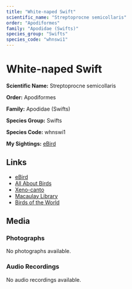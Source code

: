 ```yaml
---
title: "White-naped Swift"
scientific_name: "Streptoprocne semicollaris"
order: "Apodiformes"
family: "Apodidae (Swifts)"
species_group: "Swifts"
species_code: "whnswi1"
---
```


# White-naped Swift

**Scientific Name:** Streptoprocne semicollaris

**Order:** Apodiformes

**Family:** Apodidae (Swifts)

**Species Group:** Swifts

**Species Code:** whnswi1

**My Sightings:** [eBird](https://ebird.org/lifelist?r=world&time=life&spp=whnswi1)

## Links
* [eBird](https://ebird.org/species/whnswi1) 
* [All About Birds](https://www.allaboutbirds.org/guide/whnswi1) 
* [Xeno-canto](https://www.xeno-canto.org/species/streptoprocne-semicollaris) 
* [Macaulay Library](https://search.macaulaylibrary.org/catalog?taxonCode=whnswi1&sort=rating_rank_desc)
* [Birds of the World](https://birdsoftheworld.org/bow/species/whnswi1)

## Media
### Photographs
No photographs available.

### Audio Recordings
No audio recordings available.
